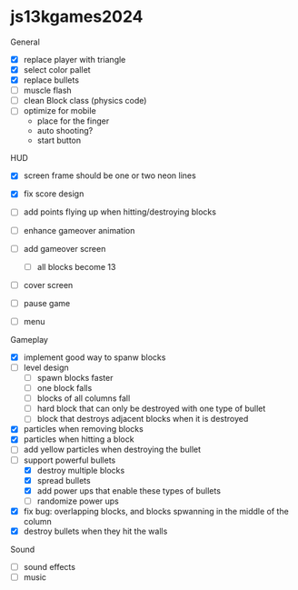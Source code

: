 # js13kgames2024

General

- [x] replace player with triangle
- [x] select color pallet
- [x] replace bullets
- [ ] muscle flash
- [ ] clean Block class (physics code)
- [ ] optimize for mobile
    - place for the finger
    - auto shooting?
    - start button

HUD

- [x] screen frame should be one or two neon lines
- [x] fix score design
- [ ] add points flying up when hitting/destroying blocks
- [ ] enhance gameover animation
- [ ] add gameover screen
    - [ ] all blocks become 13
- [ ] cover screen
- [ ] pause game
- [ ] menu


Gameplay

- [x] implement good way to spanw blocks
- [ ] level design
    - [ ] spawn blocks faster
    - [ ] one block falls
    - [ ] blocks of all columns fall
    - [ ] hard block that can only be destroyed with one type of bullet
    - [ ] block that destroys adjacent blocks when it is destroyed
- [x] particles when removing blocks
- [x] particles when hitting a block
- [ ] add yellow particles when destroying the bullet
- [ ] support powerful bullets
    - [x] destroy multiple blocks
    - [x] spread bullets
    - [x] add power ups that enable these types of bullets
    - [ ] randomize power ups
- [x] fix bug: overlapping blocks, and blocks spwanning in the middle of the column
- [x] destroy bullets when they hit the walls

Sound

- [ ] sound effects
- [ ] music